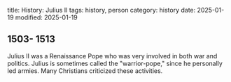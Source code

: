 title: History: Julius II
tags: history, person
category: history
date: 2025-01-19
modified: 2025-01-19


 1503-
1513
-
Julius II was a Renaissance
 Pope who was very involved in both war and politics. Julius is sometimes
 called the "warrior-pope," since he personally led armies.
 Many Christians criticized these activities.





